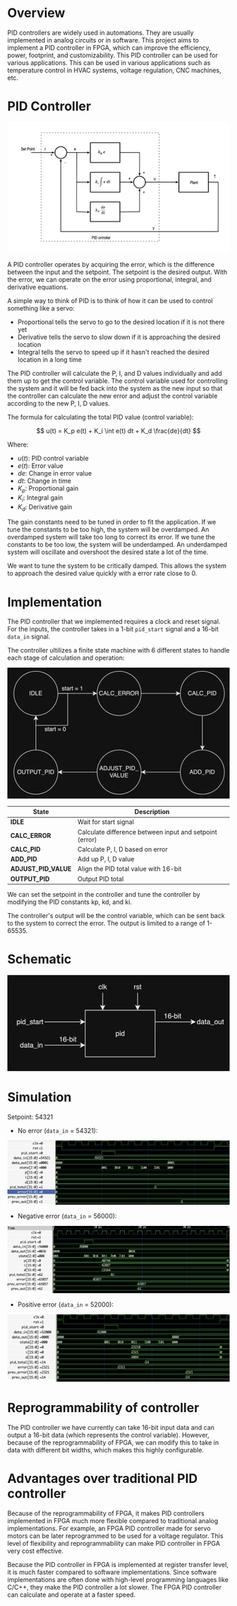 # Overview

PID controllers are widely used in automations. They are usually implemented in analog circuits or in software. This project aims to implement a PID controller in FPGA, which can improve the efficiency, power, footprint, and customizability. This PID controller can be used for various applications. This can be used in various applications such as temperature control in HVAC systems, voltage regulation, CNC machines, etc.

# PID Controller

![pid diagram](../img/pid-diagram.png)

A PID controller operates by acquiring the error, which is the difference between the input and the setpoint. The setpoint is the desired output. With the error, we can operate on the error using proportional, integral, and derivative equations.

A simple way to think of PID is to think of how it can be used to control something like a servo:
- Proportional tells the servo to go to the desired location if it is not there yet
- Derivative tells the servo to slow down if it is approaching the desired location
- Integral tells the servo to speed up if it hasn't reached the desired location in a long time

The PID controller will calculate the P, I, and D values individually and add them up to get the control variable. The control variable used for controlling the system and it will be fed back into the system as the new input so that the controller can calculate the new error and adjust the control variable according to the new P, I, D values.

The formula for calculating the total PID value (control variable):

$$
u(t) = K_p e(t) + K_i \int e(t) dt + K_d \frac{de}{dt}
$$

Where:
- $u(t)$: PID control variable
- $e(t)$: Error value
- $de$: Change in error value 
- $dt$: Change in time
- $K_p$: Proportional gain
- $K_i$: Integral gain
- $K_d$: Derivative gain

The gain constants need to be tuned in order to fit the application. If we tune the constants to be too high, the system will be overdamped. An overdamped system will take too long to correct its error. If we tune the constants to be too low, the system will be underdamped. An underdamped system will oscillate and overshoot the desired state a lot of the time.

We want to tune the system to be critically damped. This allows the system to approach the desired value quickly with a error rate close to 0.

# Implementation

The PID controller that we implemented requires a clock and reset signal. For the inputs, the controller takes in a 1-bit `pid_start` signal and a 16-bit `data_in` signal.

The controller ultilizes a finite state machine with 6 different states to handle each stage of calculation and operation:

![states diagram](../img/states.png)

| State | Description |
| --- | --- |
| **IDLE** | Wait for start signal |
| **CALC_ERROR** | Calculate difference between input and setpoint (error) |
| **CALC_PID** | Calculate P, I, D based on error |
| **ADD_PID** | Add up P, I, D value |
| **ADJUST_PID_VALUE** | Align the PID total value with 16-bit |
| **OUTPUT_PID** | Output PID total |

We can set the setpoint in the controller and tune the controller by modifying the PID constants kp, kd, and ki.

The controller's output will be the control variable, which can be sent back to the system to correct the error. The output is limited to a range of 1-65535.

# Schematic

![schematic](../img/schematic.png)

# Simulation

Setpoint: 54321

- No error (`data_in` = 54321):

![no error simulation](../img/no-error-sim.png)

- Negative error (`data_in` = 56000):

![negative error simulation](../img/neg-error-sim.png)

- Positive error (`data_in` = 52000):

![positive error simulation](../img/pos-error-sim.png)

# Reprogrammability of controller

The PID controller we have currently can take 16-bit input data and can output a 16-bit data (which represents the control variable). However, because of the reprogrammability of FPGA, we can modify this to take in data with different bit widths, which makes this highly configurable.

# Advantages over traditional PID controller

Because of the reprogrammability of FPGA, it makes PID controllers implemented in FPGA much more flexible compared to traditional analog implementations. For example, an FPGA PID controller made for servo motors can be later reprogrammed to be used for a voltage regulator. This level of flexibility and reprogrammability can make PID controller in FPGA very cost effective. 

Because the PID controller in FPGA is implemented at register transfer level, it is much faster compared to software implementations. Since software implementations are often done with high-level programming languages like C/C++, they make the PID controller a lot slower. The FPGA PID controller can calculate and operate at a faster speed.
